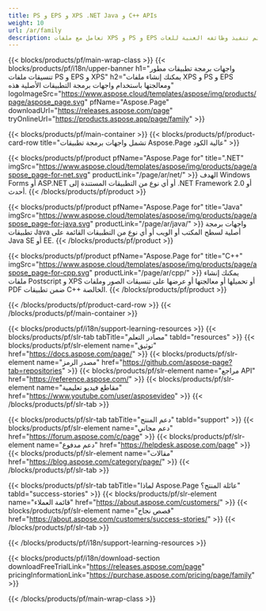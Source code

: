 ```yaml
---
title: PS و EPS و XPS .NET Java و C++ APIs
weight: 10
url: /ar/family
description: تعامل مع ملفات XPS و PS و EPS باستخدام هذا الحل. يتم تنفيذ وظائفه الغنية للغات .NET و Java و C++.
---
```


{{< blocks/products/pf/main-wrap-class >}}
{{< blocks/products/pf/i18n/upper-banner h1="واجهات برمجة تطبيقات مطور تنسيقات ملفات PS و EPS و XPS" h2="يمكنك إنشاء ملفات XPS و PS و EPS ومعالجتها باستخدام واجهات برمجة التطبيقات الأصلية هذه" logoImageSrc="https://www.aspose.cloud/templates/aspose/img/products/page/aspose_page.svg" pfName="Aspose.Page" downloadUrl="https://releases.aspose.com/page" tryOnlineUrl="https://products.aspose.app/page/family" >}}


{{< blocks/products/pf/main-container >}}
{{< blocks/products/pf/product-card-row title="تشمل واجهات برمجة تطبيقات Aspose.Page عالية الكود" >}}

{{< blocks/products/pf/product pfName="Aspose.Page for" title=".NET" imgSrc="https://www.aspose.cloud/templates/aspose/img/products/page/aspose_page-for-net.svg" productLink="/page/ar/net/" >}}
الهدف Windows Forms أو ASP.NET أو أي نوع من التطبيقات المستندة إلى .NET Framework 2.0 أو أحدث.
{{< /blocks/products/pf/product >}}

{{< blocks/products/pf/product pfName="Aspose.Page for" title="Java" imgSrc="https://www.aspose.cloud/templates/aspose/img/products/page/aspose_page-for-java.svg" productLink="/page/ar/java/" >}}
واجهات برمجة تطبيقات Java أصلية لسطح المكتب أو الويب أو أي نوع من التطبيقات القائمة على Java SE أو EE.
{{< /blocks/products/pf/product >}}

{{< blocks/products/pf/product pfName="Aspose.Page for" title="C++" imgSrc="https://www.aspose.cloud/templates/aspose/img/products/page/aspose_page-for-cpp.svg" productLink="/page/ar/cpp/" >}}
يمكنك إنشاء ملفات Postscript و XPS أو تحميلها أو معالجتها أو عرضها على تنسيقات الصور وملفات PDF ضمن تطبيقات C++ الخالصة.
{{< /blocks/products/pf/product >}}

{{< /blocks/products/pf/product-card-row >}}
{{< /blocks/products/pf/main-container >}}

{{< blocks/products/pf/i18n/support-learning-resources >}}
{{< blocks/products/pf/slr-tab tabTitle="مصادر التعلم" tabId="resources" >}}
{{< blocks/products/pf/slr-element name="توثيق" href="https://docs.aspose.com/page/" >}}
{{< blocks/products/pf/slr-element name="مصدر الرمز" href="https://github.com/aspose-page?tab=repositories" >}}
{{< blocks/products/pf/slr-element name="مراجع API" href="https://reference.aspose.com/" >}}
{{< blocks/products/pf/slr-element name="مقاطع فيديو تعليمية" href="https://www.youtube.com/user/asposevideo" >}}
{{< /blocks/products/pf/slr-tab >}}

{{< blocks/products/pf/slr-tab tabTitle="دعم المنتج" tabId="support" >}}
{{< blocks/products/pf/slr-element name="دعم مجاني" href="https://forum.aspose.com/c/page" >}}
{{< blocks/products/pf/slr-element name="دعم مدفوع" href="https://helpdesk.aspose.com/page" >}}
{{< blocks/products/pf/slr-element name="مقالات" href="https://blog.aspose.com/category/page/" >}}
{{< /blocks/products/pf/slr-tab >}}

{{< blocks/products/pf/slr-tab tabTitle="لماذا Aspose.Page عائلة المنتج؟" tabId="success-stories" >}}
{{< blocks/products/pf/slr-element name="قائمة العملاء" href="https://about.aspose.com/customers/" >}}
{{< blocks/products/pf/slr-element name="قصص نجاح" href="https://about.aspose.com/customers/success-stories/" >}}
{{< /blocks/products/pf/slr-tab >}}

{{< /blocks/products/pf/i18n/support-learning-resources >}}

{{< blocks/products/pf/i18n/download-section downloadFreeTrialLink="https://releases.aspose.com/page" pricingInformationLink="https://purchase.aspose.com/pricing/page/family" >}}

{{< /blocks/products/pf/main-wrap-class >}}